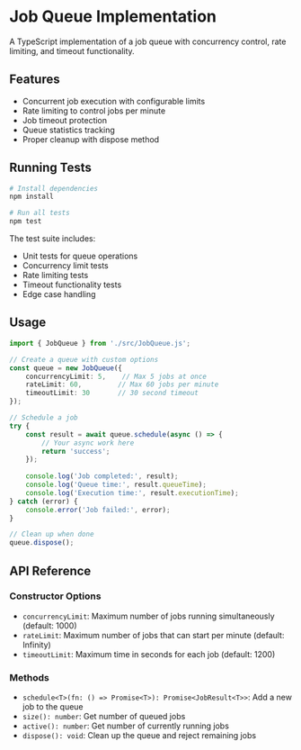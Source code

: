 # Job Queue Implementation

A TypeScript implementation of a job queue with concurrency control, rate limiting, and timeout functionality.

## Features

- Concurrent job execution with configurable limits
- Rate limiting to control jobs per minute
- Job timeout protection
- Queue statistics tracking
- Proper cleanup with dispose method

## Running Tests

```bash
# Install dependencies
npm install

# Run all tests
npm test
```

The test suite includes:
- Unit tests for queue operations
- Concurrency limit tests
- Rate limiting tests
- Timeout functionality tests
- Edge case handling

## Usage

```typescript
import { JobQueue } from './src/JobQueue.js';

// Create a queue with custom options
const queue = new JobQueue({
    concurrencyLimit: 5,    // Max 5 jobs at once
    rateLimit: 60,         // Max 60 jobs per minute
    timeoutLimit: 30       // 30 second timeout
});

// Schedule a job
try {
    const result = await queue.schedule(async () => {
        // Your async work here
        return 'success';
    });
    
    console.log('Job completed:', result);
    console.log('Queue time:', result.queueTime);
    console.log('Execution time:', result.executionTime);
} catch (error) {
    console.error('Job failed:', error);
}

// Clean up when done
queue.dispose();
```

## API Reference

### Constructor Options

- `concurrencyLimit`: Maximum number of jobs running simultaneously (default: 1000)
- `rateLimit`: Maximum number of jobs that can start per minute (default: Infinity)
- `timeoutLimit`: Maximum time in seconds for each job (default: 1200)

### Methods

- `schedule<T>(fn: () => Promise<T>): Promise<JobResult<T>>`: Add a new job to the queue
- `size(): number`: Get number of queued jobs
- `active(): number`: Get number of currently running jobs
- `dispose(): void`: Clean up the queue and reject remaining jobs
